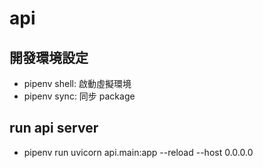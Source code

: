 # api


## 開發環境設定

- pipenv shell: 啟動虛擬環境
- pipenv sync: 同步 package

## run api server

- pipenv run uvicorn api.main:app --reload --host 0.0.0.0